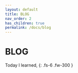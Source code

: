 ```yaml
---
layout: default
title: BLOG
nav_order: 2
has_children: true
permalink: /docs/blog
---
```


# BLOG
Today I learned, 
{: .fs-6 .fw-300 }
